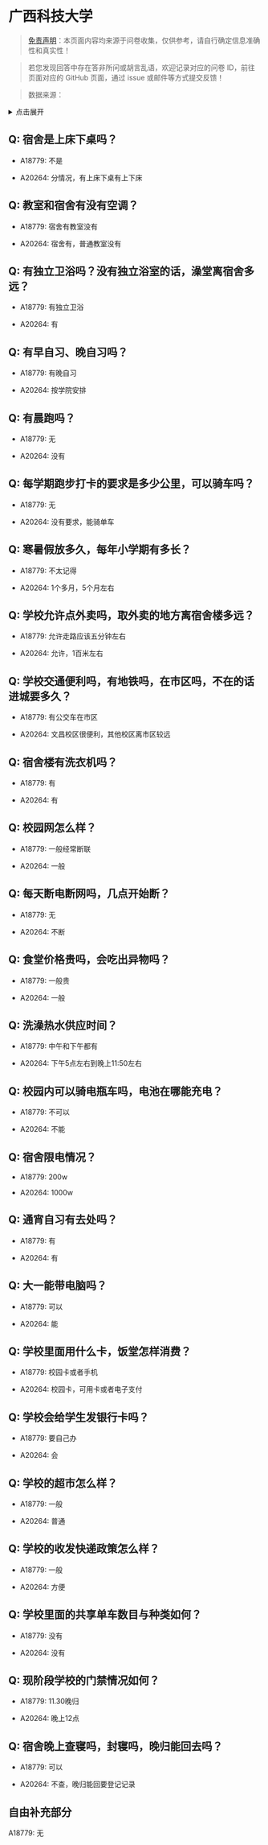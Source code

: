 # 广西科技大学

> [免责声明](https://colleges.chat/#_3)：本页面内容均来源于问卷收集，仅供参考，请自行确定信息准确性和真实性！

> 若您发现回答中存在答非所问或胡言乱语，欢迎记录对应的问卷 ID，前往页面对应的 GitHub 页面，通过 issue 或邮件等方式提交反馈！

> 数据来源：

<details><summary>点击展开</summary>
<ul>
<li>A18779: 2301381942@qq.com (2023 年 06 月)</li>
<li>A20264: 匿名 (2023 年 06 月)</li>
</ul>
</details>

## Q: 宿舍是上床下桌吗？

- A18779: 不是

- A20264: 分情况，有上床下桌有上下床

## Q: 教室和宿舍有没有空调？

- A18779: 宿舍有教室没有

- A20264: 宿舍有，普通教室没有

## Q: 有独立卫浴吗？没有独立浴室的话，澡堂离宿舍多远？

- A18779: 有独立卫浴

- A20264: 有

## Q: 有早自习、晚自习吗？

- A18779: 有晚自习

- A20264: 按学院安排

## Q: 有晨跑吗？

- A18779: 无

- A20264: 没有

## Q: 每学期跑步打卡的要求是多少公里，可以骑车吗？

- A18779: 无

- A20264: 没有要求，能骑单车

## Q: 寒暑假放多久，每年小学期有多长？

- A18779: 不太记得

- A20264: 1个多月，5个月左右

## Q: 学校允许点外卖吗，取外卖的地方离宿舍楼多远？

- A18779: 允许走路应该五分钟左右

- A20264: 允许，1百米左右

## Q: 学校交通便利吗，有地铁吗，在市区吗，不在的话进城要多久？

- A18779: 有公交车在市区

- A20264: 文昌校区很便利，其他校区离市区较远

## Q: 宿舍楼有洗衣机吗？

- A18779: 有

- A20264: 有

## Q: 校园网怎么样？

- A18779: 一般经常断联

- A20264: 一般

## Q: 每天断电断网吗，几点开始断？

- A18779: 无

- A20264: 不断

## Q: 食堂价格贵吗，会吃出异物吗？

- A18779: 一般贵

- A20264: 一般

## Q: 洗澡热水供应时间？

- A18779: 中午和下午都有

- A20264: 下午5点左右到晚上11:50左右

## Q: 校园内可以骑电瓶车吗，电池在哪能充电？

- A18779: 不可以

- A20264: 不能

## Q: 宿舍限电情况？

- A18779: 200w

- A20264: 1000w

## Q: 通宵自习有去处吗？

- A18779: 有

- A20264: 有

## Q: 大一能带电脑吗？

- A18779: 可以

- A20264: 能

## Q: 学校里面用什么卡，饭堂怎样消费？

- A18779: 校园卡或者手机

- A20264: 校园卡，可用卡或者电子支付

## Q: 学校会给学生发银行卡吗？

- A18779: 要自己办

- A20264: 会

## Q: 学校的超市怎么样？

- A18779: 一般

- A20264: 普通

## Q: 学校的收发快递政策怎么样？

- A18779: 一般

- A20264: 方便

## Q: 学校里面的共享单车数目与种类如何？

- A18779: 没有

- A20264: 没有

## Q: 现阶段学校的门禁情况如何？

- A18779: 11.30晚归

- A20264: 晚上12点

## Q: 宿舍晚上查寝吗，封寝吗，晚归能回去吗？

- A18779: 可以

- A20264: 不查，晚归能回要登记记录

## 自由补充部分

A18779: 无